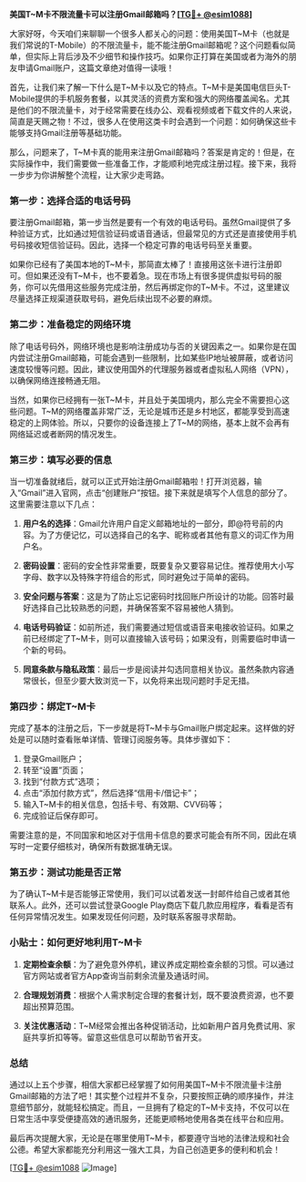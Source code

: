 **美国T~M卡不限流量卡可以注册Gmail邮箱吗？[[TG💪+ @esim1088](https://t.me/s/esim1088)]**

大家好呀，今天咱们来聊聊一个很多人都关心的问题：使用美国T~M卡（也就是我们常说的T-Mobile）的不限流量卡，能不能注册Gmail邮箱呢？这个问题看似简单，但实际上背后涉及不少细节和操作技巧。如果你正打算在美国或者为海外的朋友申请Gmail账户，这篇文章绝对值得一读哦！

首先，让我们来了解一下什么是T~M卡以及它的特点。T~M卡是美国电信巨头T-Mobile提供的手机服务套餐，以其灵活的资费方案和强大的网络覆盖闻名。尤其是他们的不限流量卡，对于经常需要在线办公、观看视频或者下载文件的人来说，简直是天赐之物！不过，很多人在使用这类卡时会遇到一个问题：如何确保这些卡能够支持Gmail注册等基础功能。

那么，问题来了，T~M卡真的能用来注册Gmail邮箱吗？答案是肯定的！但是，在实际操作中，我们需要做一些准备工作，才能顺利地完成注册过程。接下来，我将一步步为你讲解整个流程，让大家少走弯路。

### **第一步：选择合适的电话号码**
要注册Gmail邮箱，第一步当然是要有一个有效的电话号码。虽然Gmail提供了多种验证方式，比如通过短信验证码或语音通话，但最常见的方式还是直接使用手机号码接收短信验证码。因此，选择一个稳定可靠的电话号码至关重要。

如果你已经有了美国本地的T~M卡，那简直太棒了！直接用这张卡进行注册即可。但如果还没有T~M卡，也不要着急。现在市场上有很多提供虚拟号码的服务，你可以先借用这些服务完成注册，然后再绑定你的T~M卡。不过，这里建议尽量选择正规渠道获取号码，避免后续出现不必要的麻烦。

### **第二步：准备稳定的网络环境**
除了电话号码外，网络环境也是影响注册成功与否的关键因素之一。如果你是在国内尝试注册Gmail邮箱，可能会遇到一些限制，比如某些IP地址被屏蔽，或者访问速度较慢等问题。因此，建议使用国外的代理服务器或者虚拟私人网络（VPN），以确保网络连接畅通无阻。

当然，如果你已经拥有一张T~M卡，并且处于美国境内，那么完全不需要担心这些问题。T~M的网络覆盖非常广泛，无论是城市还是乡村地区，都能享受到高速稳定的上网体验。所以，只要你的设备连接上了T~M的网络，基本上就不会再有网络延迟或者断网的情况发生。

### **第三步：填写必要的信息**
当一切准备就绪后，就可以正式开始注册Gmail邮箱啦！打开浏览器，输入“Gmail”进入官网，点击“创建账户”按钮。接下来就是填写个人信息的部分了。这里需要注意以下几点：

1. **用户名的选择**：Gmail允许用户自定义邮箱地址的一部分，即@符号前的内容。为了方便记忆，可以选择自己的名字、昵称或者其他有意义的词汇作为用户名。
   
2. **密码设置**：密码的安全性非常重要，既要复杂又要容易记住。推荐使用大小写字母、数字以及特殊字符组合的形式，同时避免过于简单的密码。

3. **安全问题与答案**：这是为了防止忘记密码时找回账户所设计的功能。回答时最好选择自己比较熟悉的问题，并确保答案不容易被他人猜到。

4. **电话号码验证**：如前所述，我们需要通过短信或语音来电接收验证码。如果之前已经绑定了T~M卡，则可以直接输入该号码；如果没有，则需要临时申请一个新的号码。

5. **同意条款与隐私政策**：最后一步是阅读并勾选同意相关协议。虽然条款内容通常很长，但至少要大致浏览一下，以免将来出现问题时手足无措。

### **第四步：绑定T~M卡**
完成了基本的注册之后，下一步就是将T~M卡与Gmail账户绑定起来。这样做的好处是可以随时查看账单详情、管理订阅服务等。具体步骤如下：

1. 登录Gmail账户；
2. 转至“设置”页面；
3. 找到“付款方式”选项；
4. 点击“添加付款方式”，然后选择“信用卡/借记卡”；
5. 输入T~M卡的相关信息，包括卡号、有效期、CVV码等；
6. 完成验证后保存即可。

需要注意的是，不同国家和地区对于信用卡信息的要求可能会有所不同，因此在填写时一定要仔细核对，确保所有数据准确无误。

### **第五步：测试功能是否正常**
为了确认T~M卡是否能够正常使用，我们可以试着发送一封邮件给自己或者其他联系人。此外，还可以尝试登录Google Play商店下载几款应用程序，看看是否有任何异常情况发生。如果发现任何问题，及时联系客服寻求帮助。

### **小贴士：如何更好地利用T~M卡**
1. **定期检查余额**：为了避免意外停机，建议养成定期检查余额的习惯。可以通过官方网站或者官方App查询当前剩余流量及通话时间。
   
2. **合理规划消费**：根据个人需求制定合理的套餐计划，既不要浪费资源，也不要超出预算范围。
   
3. **关注优惠活动**：T~M经常会推出各种促销活动，比如新用户首月免费试用、家庭共享折扣等等。留意这些信息可以帮助节省开支。

### **总结**
通过以上五个步骤，相信大家都已经掌握了如何用美国T~M卡不限流量卡注册Gmail邮箱的方法了吧！其实整个过程并不复杂，只要按照正确的顺序操作，并注意细节部分，就能轻松搞定。而且，一旦拥有了稳定的T~M卡支持，不仅可以在日常生活中享受便捷高效的通讯服务，还能更顺畅地使用各类在线平台和应用。

最后再次提醒大家，无论是在哪里使用T~M卡，都要遵守当地的法律法规和社会公德。希望大家都能充分利用这一强大工具，为自己创造更多的便利和机会！

[[TG💪+ @esim1088](https://t.me/s/esim1088) ![Image](https://i.postimg.cc/4NQfJmqS/Snipaste-2025-05-13-00-14-12.png)]